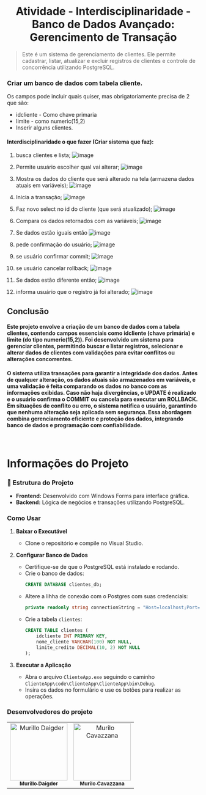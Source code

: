 <br />
  <br />

  <h1 align="center">Atividade - Interdisciplinaridade - Banco de Dados Avançado: Gerencimento de Transação</h1>

  > Este é um sistema de gerenciamento de clientes. Ele permite cadastrar, listar, atualizar e excluir registros de clientes e controle de concorrência utilizando PostgreSQL.

### Criar um banco de dados com tabela cliente.
Os campos pode incluir quais quiser, mas obrigatoriamente precisa de 2 que são:
- idcliente - Como chave primaria
- limite - como numeric(15,2)
- Inserir alguns clientes.

#### Interdisciplinaridade o que fazer (Criar sistema que faz):
01) busca clientes e lista;
![image](https://github.com/user-attachments/assets/cd4b1ea6-785a-4239-983e-bafc1a04fee8)

02) Permite usuário escolher qual vai alterar;
![image](https://github.com/user-attachments/assets/48af8d33-4cca-47ad-b591-327e6a606ece)

03) Mostra os dados do cliente que será alterado na tela (armazena dados atuais em variáveis);
![image](https://github.com/user-attachments/assets/d122bbe2-3883-4f5c-ac9d-da8d0e1f1dd3)

04) Inicia a transação;
![image](https://github.com/user-attachments/assets/b3315ce8-ad6b-4451-baf7-ec03feb22b9f)

05) Faz novo select no id do cliente (que será atualizado);
![image](https://github.com/user-attachments/assets/5aee5867-ac54-4952-b077-8543e3b4c153)

06) Compara os dados retornados com as variáveis;
![image](https://github.com/user-attachments/assets/c5cba110-6c50-434d-be24-a48ce7695b75)

07) Se dados estão iguais então
![image](https://github.com/user-attachments/assets/f5d4226d-fd2f-42f8-8e5e-39319b160fba)

08) pede confirmação do usuário;
![image](https://github.com/user-attachments/assets/5ef7ef0c-eae5-421a-803b-b8ba81da3d3e)

09) se usuário confirmar commit;
![image](https://github.com/user-attachments/assets/79a516b9-8fe9-48c6-b78d-ee05babbdef0)

10) se usuário cancelar rollback;
![image](https://github.com/user-attachments/assets/aae2eb89-a44e-4359-b8f3-dd45b3c8d66f)

11) Se dados estão diferente então;
![image](https://github.com/user-attachments/assets/a20c1c40-aa04-4433-9f9f-f699b3204fc8)

12) informa usuário que o registro já foi alterado;
![image](https://github.com/user-attachments/assets/a20c1c40-aa04-4433-9f9f-f699b3204fc8)

## Conclusão 
#### Este projeto envolve a criação de um banco de dados com a tabela clientes, contendo campos essenciais como idcliente (chave primária) e limite (do tipo numeric(15,2)). Foi desenvolvido um sistema para gerenciar clientes, permitindo buscar e listar registros, selecionar e alterar dados de clientes com validações para evitar conflitos ou alterações concorrentes.

#### O sistema utiliza transações para garantir a integridade dos dados. Antes de qualquer alteração, os dados atuais são armazenados em variáveis, e uma validação é feita comparando os dados no banco com as informações exibidas. Caso não haja divergências, o UPDATE é realizado e o usuário confirma o COMMIT ou cancela para executar um ROLLBACK. Em situações de conflito ou erro, o sistema notifica o usuário, garantindo que nenhuma alteração seja aplicada sem segurança. Essa abordagem combina gerenciamento eficiente e proteção dos dados, integrando banco de dados e programação com confiabilidade.

</div>

<br />

# Informações do Projeto


### 📂 Estrutura do Projeto

- **Frontend:** Desenvolvido com Windows Forms para interface gráfica.
- **Backend:** Lógica de negócios e transações utilizando PostgreSQL.


### Como Usar 

1. **Baixar o Executável**
   - Clone o repositório e compile no Visual Studio.

2. **Configurar Banco de Dados**
   - Certifique-se de que o PostgreSQL está instalado e rodando.
   - Crie o banco de dados:
     ```sql
     CREATE DATABASE clientes_db;
     ```
   - Altere a lihha de conexão com o Postgres com suas credenciais:
     ```csharp
     private readonly string connectionString = "Host=localhost;Port=5432;Username=postgres;Password=postgres;Database=clientes_db";
     ```
   - Crie a tabela `clientes`:
     ```sql
     CREATE TABLE clientes (
         idcliente INT PRIMARY KEY,
         nome_cliente VARCHAR(100) NOT NULL,
         limite_credito DECIMAL(10, 2) NOT NULL
     );
     ```

3. **Executar a Aplicação**
   - Abra o arquivo `ClienteApp.exe` seguindo o caminho `ClienteApp\code\ClienteApp\ClienteApp\bin\Debug`.
   - Insira os dados no formulário e use os botões para realizar as operações.

### Desenvolvedores do projeto

<table>
  <tr>
    <td style="text-align: center;">
      <a href="#">
        <img src="https://avatars.githubusercontent.com/u/125320205?v=4" width="150px;" alt="Murillo Daigder"/>
        <br>
        <sub><b>Murillo Daigder</b></sub>
      </a>
    </td>
    <td style="text-align: center;">
      <a href="#">
        <img src="https://avatars.githubusercontent.com/u/125220696?v=4" width="150px;" alt="Murilo Cavazzana"/>
        <br>
        <sub><b>Murilo Cavazzana</b></sub>
      </a>
    </td>
  </tr>
</table>




<br>
